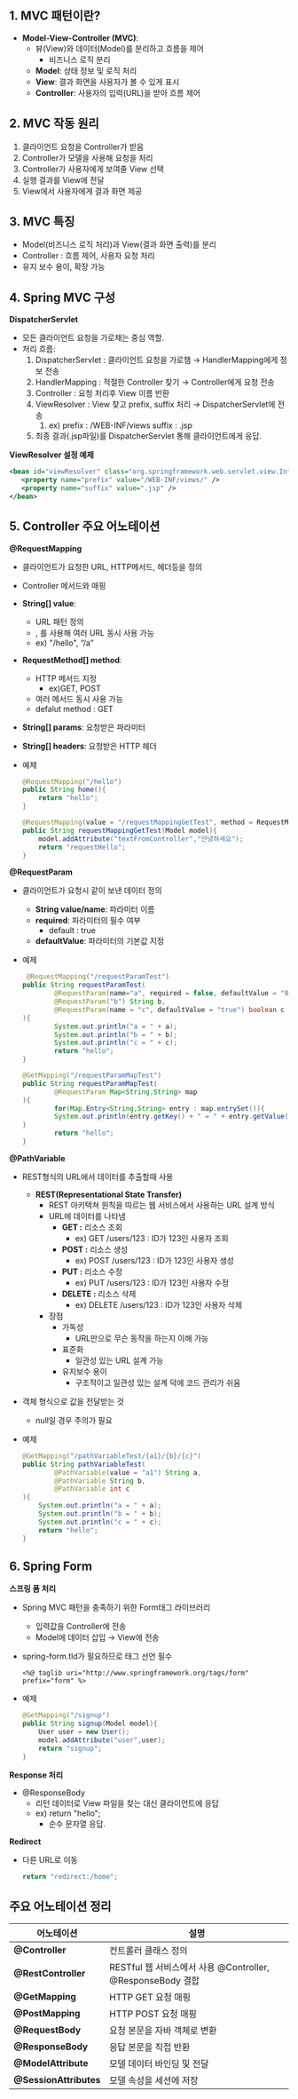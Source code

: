 ## 1. MVC 패턴이란?

- **Model-View-Controller (MVC)**:
    - 뷰(View)와 데이터(Model)를 분리하고 흐름을 제어
        - 비즈니스 로직 분리
    - **Model**: 상태 정보 및 로직 처리
    - **View**: 결과 화면을 사용자가 볼 수 있게 표시
    - **Controller**: 사용자의 입력(URL)을 받아 흐름 제어

## 2. MVC 작동 원리

1. 클라이언트 요청을  Controller가 받음
2. Controller가 모델을 사용해 요청을 처리
3. Controller가 사용자에게 보여줄 View 선택
4. 실행 결과를 View에 전달
5. View에서 사용자에게 결과 화면 제공

## 3. MVC 특징

- Model(비즈니스 로직 처리)과 View(결과 화면 출력)를 분리
- Controller : 흐름 제어, 사용자 요청 처리
- 유지 보수 용이, 확장 가능

## 4. Spring MVC 구성

**DispatcherServlet**

- 모든 클라이언트 요청을 가로채는 중심 역할.
- 처리 흐름:
    1. DispatcherServlet : 클라이언트 요청을 가로챔 → HandlerMapping에게 정보 전송
    2. HandlerMapping : 적절한 Controller 찾기 → Controller에게 요청 전송
    3. Controller : 요청 처리후 View 이름 반환
    4. ViewResolver :  View 찾고 prefix, suffix 처리 → DispatcherServlet에 전송
        1. ex) prefix : /WEB-INF/views   suffix : .jsp
    5. 최종 결과(.jsp파일)를 DispatcherServlet 통해 클라이언트에게 응답.

**ViewResolver 설정 예제**

```xml
<bean id="viewResolver" class="org.springframework.web.servlet.view.InternalResourceViewResolver">
   <property name="prefix" value="/WEB-INF/views/" />
   <property name="suffix" value=".jsp" />
</bean>

```

## 5. Controller 주요 어노테이션

**@RequestMapping**

- 클라이언트가 요청한 URL, HTTP메서드, 헤더등을 정의
- Controller 메서드와 매핑
- **String[] value**:
    - URL 패턴 정의
    - , 를 사용해 여러 URL 동시 사용 가능
    - ex) "/hello", “/a”
- **RequestMethod[] method**:
    - HTTP 메서드 지정
        - ex)GET, POST
    - 여러 메서드 동시 사용 가능
    - defalut method : GET
- **String[] params**: 요청받은 파라미터
- **String[] headers**: 요청받은 HTTP 헤더
- 예제
    
    ```java
    @RequestMapping("/hello")
    public String home(){
        return "hello";
    }
    
    @RequestMapping(value = "/requestMappingGetTest", method = RequestMethod.GET)
    public String requestMappingGetTest(Model model){
        model.addAttribute("textFromController","안녕하세요");
        return "requestHello";
    }
    ```
    

**@RequestParam**

- 클라이언트가 요청시 같이 보낸 데이터 정의
    - **String value/name**: 파라미터 이름
    - **required**: 파라미터의 필수 여부
        - default : true
    - **defaultValue**: 파라미터의 기본값 지정
- 예제
    
    ```java
     @RequestMapping("/requestParamTest")
    public String requestParamTest(
    		@RequestParam(name="a", required = false, defaultValue = "0") int a,
    		@RequestParam("b") String b,
    		@RequestParam(name = "c", defaultValue = "true") boolean c
    ){
    		System.out.println("a = " + a);
    		System.out.println("b = " + b);
    		System.out.println("c = " + c);
    		return "hello";
    }
    
    @GetMapping("/requestParamMapTest")
    public String requestParamMapTest(
    		@RequestParam Map<String,String> map
    ){
    		for(Map.Entry<String,String> entry : map.entrySet()){
    		System.out.println(entry.getKey() + " = " + entry.getValue());
    }
    		return "hello";
    }
    ```
    

**@PathVariable**

- REST형식의 URL에서 데이터를 추출할때 사용
    - **REST(Representational State Transfer)**
        - REST 아키텍쳐 원칙을 따르는 웹 서비스에서 사용하는 URL 설계 방식
        - URL에 데이터를 나타냄
            - **GET :** 리소스 조회
                - ex) GET /users/123 : ID가 123인 사용자 조회
            - **POST :** 리소스 생성
                - ex) POST /users/123 : ID가 123인 사용자 생성
            - **PUT :** 리소스 수정
                - ex) PUT /users/123 : ID가 123인 사용자 수정
            - **DELETE :** 리소스 삭제
                - ex) DELETE /users/123 : ID가 123인 사용자 삭제
        - 장점
            - 가독성
                - URL만으로 무슨 동작을 하는지 이해 가능
            - 표준화
                - 일관성 있는 URL 설계 가능
            - 유지보수 용이
                - 구조적이고 일관성 있는 설계 덕에 코드 관리가 쉬움
- 객체 형식으로 값을 전달받는 것
    - null일 경우 주의가 필요
- 예제
    
    ```java
    @GetMapping("/pathVariableTest/{a1}/{b}/{c}")
    public String pathVariableTest(
            @PathVariable(value = "a1") String a,
            @PathVariable String b,
            @PathVariable int c
    ){
        System.out.println("a = " + a);
        System.out.println("b = " + b);
        System.out.println("c = " + c);
        return "hello";
    }
    ```
    

## 6. Spring Form

**스프링 폼 처리**

- Spring MVC 패턴을 충족하기 위한 Form태그 라이브러리
    - 입력값을 Controller에 전송
    - Model에 데이터 삽입 → View에 전송
- spring-form.tld가 필요하므로 태그 선언 필수
    
    ```
    <%@ taglib uri="http://www.springframework.org/tags/form" prefix="form" %>
    ```
    
- 예제
    
    ```java
    @GetMapping("/signup")
    public String signup(Model model){
        User user = new User();
        model.addAttribute("user",user);
        return "signup";
    }
    ```
    

**Response 처리**

- @ResponseBody
    - 리턴 데이터로 View 파일을 찾는 대신 클라이언트에 응답
    - ex) return "hello";
        - 순수 문자열 응답.

**Redirect**

- 다른 URL로 이동
    
    ```java
    return "redirect:/home";
    ```
    

## 주요 어노테이션 정리


| 어노테이션        | 설명                                                |
|-------------------|----------------------------------------------------|
| **@Controller**   | 컨트롤러 클래스 정의                                |
| **@RestController** | RESTful 웹 서비스에서 사용 @Controller, @ResponseBody 결합 |
| **@GetMapping**   | HTTP GET 요청 매핑                                 |
| **@PostMapping**  | HTTP POST 요청 매핑                                |
| **@RequestBody**  | 요청 본문을 자바 객체로 변환                       |
| **@ResponseBody** | 응답 본문을 직접 반환                              |
| **@ModelAttribute** | 모델 데이터 바인딩 및 전달                        |
| **@SessionAttributes** | 모델 속성을 세션에 저장                        |
